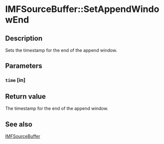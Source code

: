 # IMFSourceBuffer::SetAppendWindowEnd

## Description

Sets the timestamp for the end of the append window.

## Parameters

### `time` [in]

## Return value

The timestamp for the end of the append window.

## See also

[IMFSourceBuffer](https://learn.microsoft.com/windows/desktop/api/mfmediaengine/nn-mfmediaengine-imfsourcebuffer)